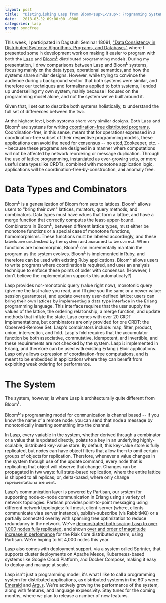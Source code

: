 ```yaml
---
layout: post
title:  "Distinguishing Lasp from Bloom<sup>L</sup>: Programming System vs. Programming Model"
date:   2018-03-02 09:00:00 -0000
categories: lasp
group: syncfree
---
```


This week, I participated in Dagstuhl Seminar 18091, ["Data Consistency in Distributed Systems: Algorithms, Programs, and Databases"](https://www.dagstuhl.de/en/program/calendar/semhp/?semnr=18091) where I presented some in development work on making it easier to program with both the [Lasp](https://dl.acm.org/citation.cfm?id=2790449.2790525) and [Bloom<sup>L</sup>](https://dl.acm.org/citation.cfm?id=2391230) distributed programming models.  During my presentation, I drew comparisons between Lasp and Bloom<sup>L</sup> systems, focusing mainly on the data types, operational semantics, and how the systems share similar designs.  However, while trying to convince the audience during a background section that both systems were similar, and therefore our techniques and formalisms applied to both systems, I ended up underselling my own system, mainly because I focused on the programming model alone, and not the system we've built around it.

Given that, I set out to describe both systems holistically, to understand the full set of differences between the two.

At the highest level, both systems share very similar designs.  Both Lasp and Bloom<sup>L</sup> are systems for writing [coordination-free distributed programs](https://lasp-lang.readme.io/docs/overview-of-the-programming-system).  Coordination-free, in this sense, means that for operations expressed in a coordination-free subset of their respective programming models, these applications can avoid the need for consensus -- no etcd, Zookeeper, etc. -- because these programs are designed in a manner where computations will not be affected by network reordering or message duplication.  Through the use of lattice programming, instantiated as ever-growing sets, or more useful data types like CRDTs, combined with monotone application logic, applications will be coordination-free-by-construction, and anomaly free.

# Data Types and Combinators

Bloom<sup>L</sup> is a generalization of Bloom from sets to lattices.  Bloom<sup>L</sup> allows users to "bring their own" lattices, mutators, query methods, and combinators.  Data types must have values that form a lattice, and have a merge function that correctly computes the least-upper-bound.  Combinators in Bloom<sup>L</sup>, between different lattice types, must either be monotone functions or a special case of monotone functions, homomorphisms.   These functions must be labeled accordingly, and these labels are unchecked by the system and assumed to be correct.  When functions are homomorphic, Bloom<sup>L</sup> can incrementally maintain the program as the system evolves.  Bloom<sup>L</sup> is implemented in Ruby, and therefore can be used with existing Ruby applications.  Bloom<sup>L</sup> allows users to write programs where coordination is required, and uses an analysis technique to enforce these points of order with consensus. (However, I don't believe the implementation supports this automatically?)

Lasp provides non-monotonic query (value right now), monotonic query (give me the last value you read, and I'll give you the same or a newer value: session guarantees), and update over any user-defined lattice: users can bring their own lattices by implementing a data type interface in the Erlang programming language.  This interface requires that the user supply the values of the lattice, the ordering relationship, a merge function, and update methods that inflate the state.  Lasp comes with over 20 CRDT implementations, but combinators are only provided for one CRDT: the Observed-Remove Set.  Lasp's combinators include: map, filter, product, union, intersection, and fold.  Lasp's fold requires that the accumulator function be both associative, commutative, idempotent, and invertible, and these requirements are not checked by the system.  Lasp is implemented in Erlang, and therefore can be used with existing Erlang / Elixir applications.  Lasp only allows expression of coordination-free computations, and is meant to be embedded in applications where they can benefit from exploiting weak ordering for performance.

# The System

The system, however, is where Lasp is architecturally quite different from Bloom<sup>L</sup>.  

Bloom<sup>L</sup>'s programming model for communication is channel based -- if you know the name of a remote node, you can send that node a message by monotonically inserting something into the channel.  

In Lasp, every variable in the system, whether derived through a combinator or a value that is updated directly, points to a key in an underlying highly-scalable, distributed key-value store.  By default, this key-value store is fully replicated, but nodes can have object filters that allow them to omit certain groups of objects for replication.  Therefore, whenever a value changes in the system through use of the update command, every node that is replicating that object will observe that change.  Changes can be propagated in two ways: full state-based replication, where the entire lattice is shipped to all replicas; or, delta-based, where only change representations are sent. 

Lasp's communication layer is powered by Partisan, our system for supporting node-to-node communication in Erlang using a variety of network topologies.  Partisan provides point-to-point messaging using different network topologies: full mesh, client-server (where, clients communicate via a server instance), publish-subscribe (via RabbitMQ) or a partially connected overlay with spanning tree optimization to reduce redundancy in the network.  We've [demonstrated both scaling Lasp to over 1,000 nodes fully replicated](https://arxiv.org/abs/1708.06423), and shown [over and order of magnitude increase in performance](https://arxiv.org/abs/1802.02652) for the Riak Core distributed system, using Partisan.  We're hoping to hit 4,000 nodes this year.

Lasp also comes with deployment support, via a system called Sprinter, that supports cluster deployments on Apache Mesos, Kubernetes-based systems like Google Cloud Platform, and Docker Compose, making it easy to deploy and manage at scale.

Lasp isn't just a programming model, it's what I like to call a programming system for distributed applications, as distributed systems in the 80's were: [Emerald](http://christophermeiklejohn.com/pl/2016/03/05/emerald.html) and [Argus](http://christophermeiklejohn.com/pl/2016/08/08/argus.html).  We're actively growing the performance of the system, along with features, and language expressivity.  Stay tuned for the coming months, where we plan to release a number of new features.
